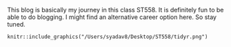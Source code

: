 This blog is basically my journey in this class ST558. It is definitely fun to be able to do blogging. I might find an alternative career option here. So stay tuned.
```
knitr::include_graphics("/Users/syadav8/Desktop/ST558/tidyr.png")
```
